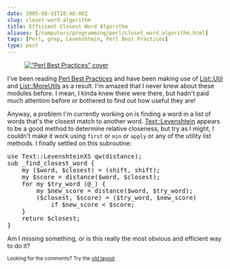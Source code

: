 ```yaml
--- 
date: 2005-08-31T18:48:00Z
slug: closet-word-algorithm
title: Efficient Closest Word Algorithm
aliases: [/computers/programming/perl/closet_word_algorithm.html]
tags: [Perl, grep, Levenshtein, Perl Best Practices]
type: post
---
```


<figure class="left"><a href="https://www.amazon.com/exec/obidos/ASIN/0596001738/justatheory-20" title="Buy &#x201c;Perl Best Practices&#x201d; on Amazon.com"><img src="https://images-na.ssl-images-amazon.com/images/I/81Rh6gbV-ZL.jpg" alt="&#x201c;Perl Best Practices&#x201d; cover" /></a></figure>

<p>I've been reading <a href="https://www.amazon.com/exec/obidos/ASIN/0596001738/justatheory-20" title="Buy &#x201c;Perl Best Practices&#x201d; on Amazon.com">Perl Best Practices</a> and have been making use of <a href="http://search.cpan.org/dist/List-Util/" title="List::Util on CPAN">List::Util</a> and <a href="http://search.cpan.org/dist/List-MoreUtils/" title="List::MoreUtils on CPAN">List::MoreUtils</a> as a result. I'm amazed that I never knew about these modules before. I mean, I kinda knew there were there, but hadn't paid much attention before or bothered to find out how useful they are!</p>

<p>Anyway, a problem I'm currently working on is finding a word in a list of words that's the closest match to another word. <a href="http://search.cpan.org/dist/Text-Levenshtein/" title="Text::Levenshtein on CPAN">Text::Levenshtein</a> appears to be a good method to determine relative closeness, but try as I might, I couldn't make it work using <code>first</code> or <code>min</code> or <code>apply</code> or any of the utility list methods. I finally settled on this subroutine:</p>

<pre>
use Text::LevenshteinXS qw(distance);
sub _find_closest_word {
    my ($word, $closest) = (shift, shift);
    my $score = distance($word, $closest);
    for my $try_word (@_) {
        my $new_score = distance($word, $try_word);
        ($closest, $score) = ($try_word, $new_score)
            if $new_score &lt; $score;
    }
    return $closest;
}
</pre>

<p>Am I missing something, or is this really the most obvious and efficient way to do it?</p>

<p class="past"><small>Looking for the comments? Try the <a rel="nofollow" href="//past.justatheory.com/computers/programming/perl/closet_word_algorithm.html">old layout</a>.</small></p>

